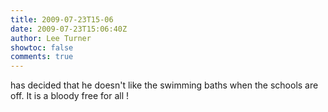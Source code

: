 ```yaml
---
title: 2009-07-23T15-06
date: 2009-07-23T15:06:40Z
author: Lee Turner
showtoc: false
comments: true
---
```


has decided that he doesn't like the swimming baths when the schools are off.  It is a bloody free for all !

